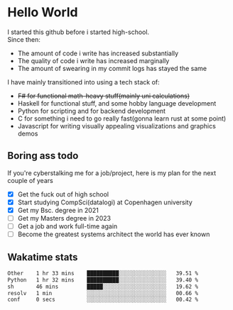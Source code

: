 # Hello World

I started this github before i started high-school.  
Since then:
- The amount of code i write has increased substantially
- The quality of code i write has increased marginally
- The amount of swearing in my commit logs has stayed the same

I have mainly transitioned into using a tech stack of:
- ~~F# for functional math-heavy stuff(mainly uni calculations)~~
- Haskell for functional stuff, and some hobby language development
- Python for scripting and for backend development
- C for something i need to go really fast(gonna learn rust at some point)
- Javascript for writing visually appealing visualizations and graphics demos

## Boring ass todo
If you're cyberstalking me for a job/project, here is my plan for the next couple of years
- [x] Get the fuck out of high school
- [x] Start studying CompSci(datalogi) at Copenhagen university
- [x] Get my Bsc. degree in 2021
- [ ] Get my Masters degree in 2023
- [ ] Get a job and work full-time again
- [ ] Become the greatest systems architect the world has ever known

## Wakatime stats
<!--START_SECTION:waka-->

```txt
Other    1 hr 33 mins    ██████████░░░░░░░░░░░░░░░   39.51 %
Python   1 hr 32 mins    ██████████░░░░░░░░░░░░░░░   39.40 %
sh       46 mins         █████░░░░░░░░░░░░░░░░░░░░   19.62 %
resolv   1 min           ░░░░░░░░░░░░░░░░░░░░░░░░░   00.66 %
conf     0 secs          ░░░░░░░░░░░░░░░░░░░░░░░░░   00.42 %
```

<!--END_SECTION:waka-->
